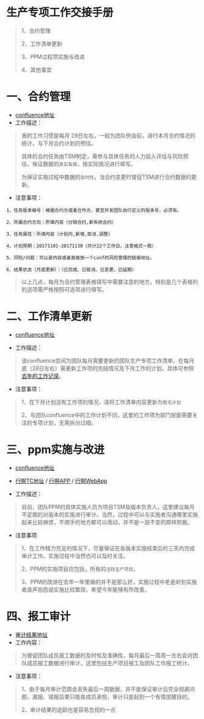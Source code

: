 # 生产专项工作交接手册

> 1、合约管理
>
> 2、工作清单更新
>
> 3、PPM过程项实施与改进
>
> 4、其他事宜

# 一、合约管理
* [confluence地址](http://conf2.travelsky.com/display/APD/2018-MRT)
* 工作描述：
> 我的工作习惯是每月 28日左右，一般为团队例会前，进行本月合约情况的统计，与下月合约计划的预估。
>
> 具体的合约任务由TSM制定，需参与具体任务的人力投入评估与风险预估，保证数据的`真实有效`，按实际情况进行填写。
>
> 为保证实施过程中数据的`及时性`，当合约变更时督促TSM进行合约数据的更新。


* 注意事项：
```
1、任务版本编号：根据合约方或者合作方、甚至开发团队自行定义的版本号，必须有。

2、所属合约方向：所填内容（分销合约,新系统合约）

3、任务属性：所填内容（计划内,新增,取消,调整）

4、计划周期：20171101-20171130（共计22个工作日，注意格式一致）

5、风险/问题：可以是内容或者直接放一个conf的风险管理的链接地址。

6、结果状态（月底更新）：（已完成、已取消、已变更、已延期）
```
> 以上几点，每月为合约管理表格填写中需要注意的地方，特别是几个表格列的选项需严格按照可选项进行填写。 

# 二、工作清单更新

* [confluence地址](http://conf2.travelsky.com/pages/viewpage.action?pageId=106299950)

* 工作描述：

> 该confluence空间为团队每月需要更新的团队生产专项工作清单，在每月底（28日左右）需更新工作项的完结情况及下月工作的计划。具体可参照[去年的工作记录](http://conf2.travelsky.com/pages/viewpage.action?pageId=72688328)。

* 注意事项：
> 1、在下月计划没有工作项的情况，请将工作清单内容更新为`暂无计划`
>
> 2、与团队confluence中的工作计划不同，这里的工作项为部门层面需要关注的专项计划，无需拆分过细。

# 三、ppm实施与改进

* [confluence地址](http://conf2.travelsky.com/pages/viewpage.action?pageId=22351528)
* [行啊TC地址](http://conf2.travelsky.com/pages/viewpage.action?pageId=93966702) / [行啊APP](http://conf2.travelsky.com/pages/viewpage.action?pageId=89759201) / [行啊WebApp](http://conf2.travelsky.com/pages/viewpage.action?pageId=105611870)

* 工作描述：
> 目前，团队PPM的具体实施人员为项目TSM及版本负责人，这里建议每月不定期的对版本的实施进行审计。当然，过程中可以与实施者沟通哪里实施起来比较麻烦，不顺手的地方都可以改动，并不是一层不变的原样照搬。

* 注意事项
> 1、在工作精力充足的情况下，尽量保证在各版本实施结束后的三天内完成审计工作。实施过程中当然也可以及时关注。
>
> 2、PPM的实施项目应包括，所有的`活跃生产项目`。
> 
> 3、PPM的改进在去年一年里做的并不是那么好，实施过程中老是听到实施者哀声抱怨说实施比较繁琐，希望今年能够有所改善。

# 四、报工审计
* [审计结果地址](http://conf2.travelsky.com/pages/viewpage.action?pageId=95145631)
* 工作内容：
> 为督促团队成员报工数据的及时性及准确性，每月最后一周周一左右会对团队成员报工数据进行审计，这里包括生产项目报工及团队工作报工统计。
* 注意事项：

> 1、由于每月审计范围会丢失最后一周数据，并不能保证审计后完全规避问题，漏报、错报后果只能各成员承担，审计只是起到一个有情提醒目的。
>
> 2、审计结果的追踪也是容易忽视的一点
